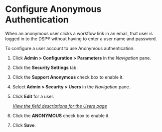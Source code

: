 # Configure Anonymous Authentication

When an anonymous user clicks a workflow link in an email, that user is
logged in to the DSP® without having to enter a user name and password.

To configure a user account to use Anonymous authentication:

1.  Click **Admin \> Configuration \> Parameters** in the *Navigation*
    pane.

2.  Click the **Security Settings** tab.

3.  Click the **Support Anonymous** check box to enable it.

4.  Select **Admin \> Security \> Users** in the *Navigation* pane.

5.  Click **Edit** for a user.
    
    *[View the field descriptions for the Users
    page](../Page_Desc/Users_H.htm)*

6.  Click the **ANONYMOUS** check box to enable it.

7.  Click **Save**.
